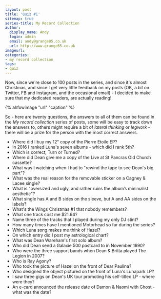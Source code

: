 ```yaml
---
layout: post
title: 'Quiz #1'
sitemap: true
series-title: My Record Collection 
author:
  display_name: Andy
  login: admin
  email: andy@grange85.co.uk
  url: http://www.grange85.co.uk
imageurl:
categories:
- my record collection
tags:
- quiz
---
```

Now, since we're close to 100 posts in the series, and since it's almost Christmas, and since I get very little feedback on my posts (OK, a bit on Twitter, FB and Instagram, and the occasional email) - I decided to make sure that my dedicated readers, are actually reading!

{% ahfowimage "url" "caption" %}

So - here are twenty questions, the answers to all of them can be found in the _My record collection_ series of posts, some will be easy to track down the answers to, others might require a bit of _lateral thinking_ or _legwork_ - there will be a prize for the person with the most correct answers.

 - Where did I buy my 12" copy of the Pierre Etoile EP?
 - In 2016 I ranked Luna's seven albums - which did I rank 5th?
 - Which is correct, Turn or Turned?
 - Where did Dean give me a copy of the Live at St Pancras Old Church cassette?
 - What was I watching when I had to "rewind the tape to see Dean's big part"?
 - What was the real reason for the removable sticker on a Cagney & Lacee single?
 - What is "oversized and ugly, and rather ruins the album’s minimalist aesthetic"?
 - What single has A and B sides on the sleeve, but A and AA sides on the labels?
 - What's the Wings Christmas #1 that nobody remembers?
 - What one track cost me $21.64?
 - Name three of the tracks that I played during my only DJ stint?
 - How many times have I mentioned Motorhead so far during the series?
 - Which Luna song makes me think of Hazel?
 - On which entry did I post my astrological chart?
 - What was Dean Wareham's first solo album?
 - Who did Dean send a Galaxie 500 postcard to in November 1990?
 - Who were the three support bands when Dean & Britta played The Legion in 2007?
 - Who is Ray Agony?
 - Who took the picture of Hazel on the front of Dear Paulina?
 - Who designed the object pictured on the front of Luna's Lunapark LP?
 - I saw three gigs on Dean's UK tour promoting his self-titled LP - where were they?
 - An e-card announced the release date of Damon & Naomi with Ghost - what was the date?


